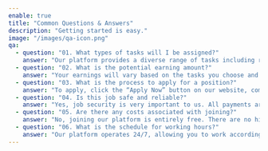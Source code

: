 ```yaml
---
enable: true
title: "Common Questions & Answers"
description: "Getting started is easy."
image: "/images/qa-icon.png"
qa:
  - question: "01. What types of tasks will I be assigned?"
    answer: "Our platform provides a diverse range of tasks including remote assistance, data entry, customer service, content creation, development, digital marketing assistance, and more. You can select tasks that align with your skills and interests."
  - question: "02. What is the potential earning amount?"
    answer: "Your earnings will vary based on the tasks you choose and the time you commit. Part-time workers can earn up to €230 per day, while full-time workers typically earn around €1590 per week."
  - question: "03. What is the process to apply for a position?"
    answer: "To apply, click the “Apply Now” button on our website, complete the application form, and submit it. Our recruitment team will reach out to you for verification and onboarding."
  - question: "04. Is this job safe and reliable?"
    answer: "Yes, job security is very important to us. All payments are processed to safeguard your financial information. We also strictly follow our Privacy Promise to protect your personal data."
  - question: "05. Are there any costs associated with joining?"
    answer: "No, joining our platform is entirely free. There are no hidden costs or charges to begin working on tasks."
  - question: "06. What is the schedule for working hours?"
    answer: "Our platform operates 24/7, allowing you to work according to your own schedule. Whether you prefer early mornings or late nights, tasks are always available."
---
```

